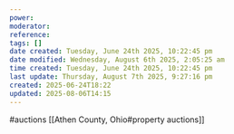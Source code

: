 ```yaml
---
power: 
moderator: 
reference: 
tags: []
date created: Tuesday, June 24th 2025, 10:22:45 pm
date modified: Wednesday, August 6th 2025, 2:05:25 am
time created: Tuesday, June 24th 2025, 10:22:45 pm
last update: Thursday, August 7th 2025, 9:27:16 pm
created: 2025-06-24T18:22
updated: 2025-08-06T14:15
---
```

#auctions 
[[Athen County, Ohio#property auctions]]
